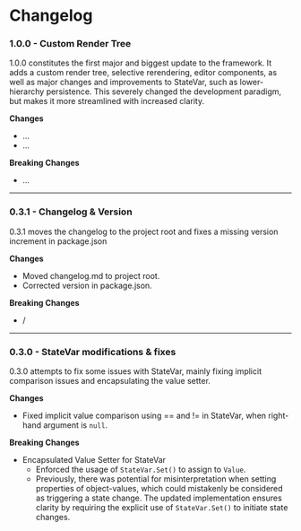 # Changelog

### 1.0.0 - Custom Render Tree

1.0.0 constitutes the first major and biggest update to the framework. It adds a custom render tree, selective rerendering, editor components, as well as major changes and improvements to StateVar, such as lower-hierarchy persistence. This severely changed the development paradigm, but makes it more streamlined with increased clarity.

**Changes**

- ...
- ...

**Breaking Changes**

- ...

---

### 0.3.1 - Changelog & Version

0.3.1 moves the changelog to the project root and fixes a missing version increment in package.json

**Changes**

- Moved changelog.md to project root.
- Corrected version in package.json.

**Breaking Changes**

- /

---

### 0.3.0 - StateVar modifications & fixes

0.3.0 attempts to fix some issues with StateVar, mainly fixing implicit comparison issues and encapsulating the value setter.

**Changes**

- Fixed implicit value comparison using == and != in StateVar, when right-hand argument is `null`.

**Breaking Changes**

- Encapsulated Value Setter for StateVar
  - Enforced the usage of `StateVar.Set()` to assign to `Value`.
  - Previously, there was potential for misinterpretation when setting properties of object-values, which could mistakenly be considered as triggering a state change. The updated implementation ensures clarity by requiring the explicit use of `StateVar.Set()` to initiate state changes.
